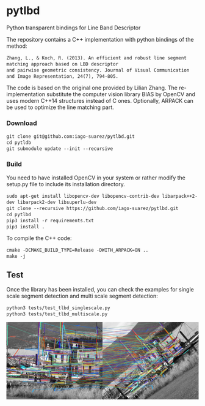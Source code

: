 # pytlbd
Python transparent bindings for Line Band Descriptor

The repository contains a C++ implementation with python bindings of the method:

```
Zhang, L., & Koch, R. (2013). An efficient and robust line segment matching approach based on LBD descriptor 
and pairwise geometric consistency. Journal of Visual Communication and Image Representation, 24(7), 794-805.
```

The code is based on the original one provided by Lilian Zhang. The re-implementation substitute the computer 
vision library BIAS by OpenCV and uses modern C++14 structures instead of C ones. Optionally, ARPACK can be used to 
optimize the line matching part.  

### Download
```
git clone git@github.com:iago-suarez/pytlbd.git
cd pytldb
git submodule update --init --recursive 
```

### Build

You need to have installed OpenCV in your system or rather modify the setup.py file to
include its installation directory.

```
sudo apt-get install libopencv-dev libopencv-contrib-dev libarpack++2-dev libarpack2-dev libsuperlu-dev
git clone --recursive https://github.com/iago-suarez/pytlbd.git
cd pytlbd
pip3 install -r requirements.txt
pip3 install .
```

To compile the C++ code:

```
cmake -DCMAKE_BUILD_TYPE=Release -DWITH_ARPACK=ON ..
make -j
```


## Test

Once the library has been installed, you can check the examples for single scale segment detection and multi scale segment detection:

```
python3 tests/test_tlbd_singlescale.py
python3 tests/test_tlbd_multiscale.py
```

![](resources/resulting_matches.jpg)
